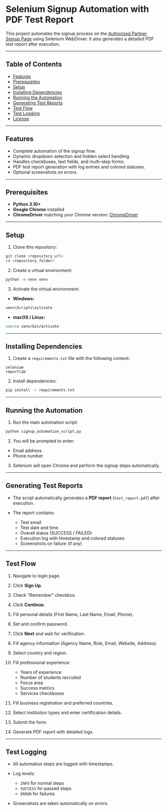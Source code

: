 # Selenium Signup Automation with PDF Test Report

This project automates the signup process on the [Authorized Partner Signup Page](https://authorized-partner.netlify.app/login) using Selenium WebDriver. It also generates a detailed PDF test report after execution.

---

## Table of Contents

* [Features](#features)
* [Prerequisites](#prerequisites)
* [Setup](#setup)
* [Installing Dependencies](#installing-dependencies)
* [Running the Automation](#running-the-automation)
* [Generating Test Reports](#generating-test-reports)
* [Test Flow](#test-flow)
* [Test Logging](#test-logging)
* [License](#license)

---

## Features

* Complete automation of the signup flow.
* Dynamic dropdown selection and hidden select handling.
* Handles checkboxes, text fields, and multi-step forms.
* PDF test report generation with log entries and colored statuses.
* Optional screenshots on errors.

---

## Prerequisites

* **Python 3.10+**
* **Google Chrome** installed
* **ChromeDriver** matching your Chrome version: [ChromeDriver](https://chromedriver.chromium.org/downloads)

---

## Setup

1. Clone this repository:

```bash
git clone <repository_url>
cd <repository_folder>
```

2. Create a virtual environment:

```bash
python -m venv venv
```

3. Activate the virtual environment:

* **Windows:**

```bash
venv\Scripts\activate
```

* **macOS / Linux:**

```bash
source venv/bin/activate
```

---

## Installing Dependencies

1. Create a `requirements.txt` file with the following content:

```
selenium
reportlab
```

2. Install dependencies:

```bash
pip install -r requirements.txt
```

---

## Running the Automation

1. Run the main automation script:

```bash
python signup_automation_script.py
```

2. You will be prompted to enter:

* Email address
* Phone number

3. Selenium will open Chrome and perform the signup steps automatically.

---

## Generating Test Reports

* The script automatically generates a **PDF report** (`test_report.pdf`) after execution.
* The report contains:

  * Test email
  * Test date and time
  * Overall status (SUCCESS / FAILED)
  * Execution log with timestamp and colored statuses
  * Screenshots on failure (if any)

---

## Test Flow

1. Navigate to login page.
2. Click **Sign Up**.
3. Check "Remember" checkbox.
4. Click **Continue**.
5. Fill personal details (First Name, Last Name, Email, Phone).
6. Set and confirm password.
7. Click **Next** and wait for verification.
8. Fill agency information (Agency Name, Role, Email, Website, Address).
9. Select country and region.
10. Fill professional experience:

    * Years of experience
    * Number of students recruited
    * Focus area
    * Success metrics
    * Services checkboxes
11. Fill business registration and preferred countries.
12. Select institution types and enter certification details.
13. Submit the form.
14. Generate PDF report with detailed logs.

---

## Test Logging

* All automation steps are logged with timestamps.
* Log levels:

  * `INFO` for normal steps
  * `SUCCESS` for passed steps
  * `ERROR` for failures
* Screenshots are taken automatically on errors.

